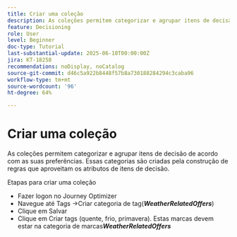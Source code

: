 ```yaml
---
title: Criar uma coleção
description: As coleções permitem categorizar e agrupar itens de decisão de acordo com as suas preferências. Essas categorias são criadas pela construção de regras que aproveitam os atributos de itens de decisão.
feature: Decisioning
role: User
level: Beginner
doc-type: Tutorial
last-substantial-update: 2025-06-10T00:00:00Z
jira: KT-18258
recommendations: noDisplay, noCatalog
source-git-commit: d46c5a922b8448f57b8a730188284294c3caba96
workflow-type: tm+mt
source-wordcount: '96'
ht-degree: 64%

---
```



# Criar uma coleção

As coleções permitem categorizar e agrupar itens de decisão de acordo com as suas preferências. Essas categorias são criadas pela construção de regras que aproveitam os atributos de itens de decisão.

Etapas para criar uma coleção

* Fazer logon no Journey Optimizer
* Navegue até Tags ->Criar categoria de tag(_&#x200B;**WeatherRelatedOffers**&#x200B;_)
* Clique em Salvar
* Clique em Criar tags (quente, frio, primavera). Estas marcas devem estar na categoria de marcas _&#x200B;**WeatherRelatedOffers**&#x200B;_

